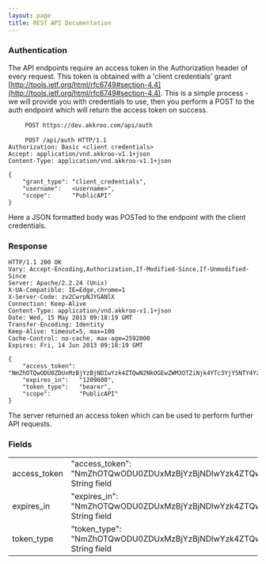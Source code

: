 ```yaml
---
layout: page
title: REST API Documentation
---
```


### Authentication

The API endpoints require an access token in the Authorization header of every
request.  This token is obtained with a 'client credentials' grant
[http://tools.ietf.org/html/rfc6749#section-4.4](http://tools.ietf.org/html/rfc6749#section-4.4).
This is a simple process - we will provide you with credentials to use, then you
perform a POST to the auth endpoint which will return the access token on
success.

<pre>
    <code class="endpoint">POST https://dev.akkroo.com/api/auth</code>
</pre>

<pre>
    <code class="payload">POST /api/auth HTTP/1.1
Authorization: Basic <span class="highlight">&lt;client credentials&gt;</span>
Accept: application/vnd.akkroo-v1.1+json
Content-Type: application/vnd.akkroo-v1.1+json

{
    "grant_type": "client_credentials",
    "username":   <span class="highlight">&lt;username&gt;"</span>,
    "scope":      "PublicAPI"
}</code>
</pre>

Here a JSON formatted body was POSTed to the endpoint with the client
credentials.

### Response

<pre><code>HTTP/1.1 200 OK
Vary: Accept-Encoding,Authorization,If-Modified-Since,If-Unmodified-Since
Server: Apache/2.2.24 (Unix)
X-UA-Compatible: IE=Edge,chrome=1
X-Server-Code: zv2CwrpNJYGANlX
Connection: Keep-Alive
Content-Type: application/vnd.akkroo-v1.1+json
Date: Wed, 15 May 2013 09:18:19 GMT
Transfer-Encoding: Identity
Keep-Alive: timeout=5, max=100
Cache-Control: no-cache, max-age=2592000
Expires: Fri, 14 Jun 2013 09:18:19 GMT

{
    "access_token": "NmZhOTQwODU0ZDUxMzBjYzBjNDIwYzk4ZTQwN2NkOGEwZWM3OTZiNjk4YTc3YjY5NTY4YzQ1YWYzOTcxMGM2NA",
    "expires_in":   "1209600",
    "token_type":   "bearer",
    "scope":        "PublicAPI"
}</code></pre>

The server returned an access token which can be used to perform further API requests.

### Fields
<table class="endpoint-field-parameters">
    <tr>
    	<td class="field-id">access_token</td><td class='field-value'>
    		<div class="code-example">"access_token": "NmZhOTQwODU0ZDUxMzBjYzBjNDIwYzk4ZTQwN2NkOGEwZWM3OTZiNjk4YTc3YjY5NTY4YzQ1YWYzOTcxMGM2NA"</div>
        	<div class="code-description">String field</div>
        </td>
    </tr>
    <tr>
    	<td class="field-id">expires_in</td><td class='field-value'>
    		<div class="code-example">"expires_in": "NmZhOTQwODU0ZDUxMzBjYzBjNDIwYzk4ZTQwN2NkOGEwZWM3OTZiNjk4YTc3YjY5NTY4YzQ1YWYzOTcxMGM2NA"</div>
        	<div class="code-description">String field</div>
        </td>
    </tr>
    <tr>
    	<td class="field-id">token_type</td><td class='field-value'>
    		<div class="code-example">"token_type": "NmZhOTQwODU0ZDUxMzBjYzBjNDIwYzk4ZTQwN2NkOGEwZWM3OTZiNjk4YTc3YjY5NTY4YzQ1YWYzOTcxMGM2NA"</div>
        	<div class="code-description">String field</div>
        </td>
    </tr>
    
</table>
